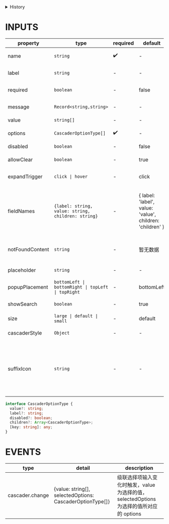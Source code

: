 [//]: # "atom-bricks/form-input/general-cascader.ts"

<details>
<summary>History</summary>

| Version | Change                            |
| ------- | --------------------------------- |
| 1.x.0   | 新增构件 `forms.general-cascader` |

</details>

# INPUTS

| property        | type                                               | required | default                                                  | description                                                                                                                  |
| --------------- | -------------------------------------------------- | -------- | -------------------------------------------------------- | ---------------------------------------------------------------------------------------------------------------------------- |
| name            | `string`                                           | ✔️       | -                                                        | 级联选择框字段名                                                                                                             |
| label           | `string`                                           | -        | -                                                        | 级联选择框字段说明                                                                                                           |
| required        | `boolean`                                          | -        | false                                                    | 是否是必填项                                                                                                                 |
| message         | `Record<string,string>`                            | -        | -                                                        | 校验文本信息                                                                                                                 |
| value           | `string[]`                                         | -        | -                                                        | 指定选中项                                                                                                                   |
| options         | `CascaderOptionType[]`                             | ✔️       | -                                                        | 可选项数据源                                                                                                                 |
| disabled        | `boolean`                                          | -        | false                                                    | 表单项禁用                                                                                                                   |
| allowClear      | `boolean`                                          | -        | true                                                     | 是否允许删除                                                                                                                 |
| expandTrigger   | `click \| hover`                                   | -        | click                                                    | 次级菜单的展开方式                                                                                                           |
| fieldNames      | `{label: string, value: string, children: string}` | -        | { label: 'label', value: 'value', children: 'children' } | 自定义 options 中 label name children 的字段，相关详情可查看 [fieldNames](https://3x.ant.design/components/cascader-cn/#API) |
| notFoundContent | `string`                                           | -        | 暂无数据                                                 | 当下拉列表为空时显示的内容                                                                                                   |
| placeholder     | `string`                                           | -        | -                                                        | 输入框占位文本                                                                                                               |
| popupPlacement  | `bottomLeft \| bottomRight \| topLeft \| topRight` | -        | bottomLeft                                               | 浮层的显示位置                                                                                                               |
| showSearch      | `boolean`                                          | -        | true                                                     | 是否开启搜索                                                                                                                 |
| size            | `large \| default \| small`                        | -        | default                                                  | 输入框大小                                                                                                                   |
| cascaderStyle   | `Object`                                           | -        | -                                                        | 级联选择器自定义样式                                                                                                         |
| suffixIcon      | `string`                                           | -        | -                                                        | 自定义的选择框后缀图标，仅支持 [antd 图标库](developers/icon?type=antd)， 配置图标的 `icon` 字段即可                         |

```typescript
interface CascaderOptionType {
  value?: string;
  label?: string;
  disabled?: boolean;
  children?: Array<CascaderOptionType>;
  [key: string]: any;
}
```

# EVENTS

| type            | detail                                                   | description                                                                            |
| --------------- | -------------------------------------------------------- | -------------------------------------------------------------------------------------- |
| cascader.change | {value: string[], selectedOptions: CascaderOptionType[]} | 级联选择项输入变化时触发，value 为选择的值，selectedOptions 为选择的值所对应的 options |

<!-- uncomment this block when applicable.
# METHODS

| name | params | description |
| ---- | ------ | ----------- |
| -    | -      | -           |
-->
